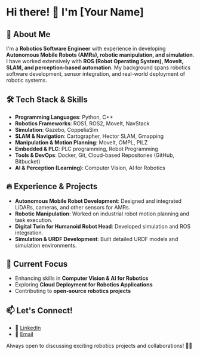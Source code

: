 # Hi there! 👋 I'm [Your Name]

## 🚀 About Me

I'm a **Robotics Software Engineer** with experience in developing **Autonomous Mobile Robots (AMRs), robotic manipulation, and simulation**. I have worked extensively with **ROS (Robot Operating System), MoveIt, SLAM, and perception-based automation**. My background spans robotics software development, sensor integration, and real-world deployment of robotic systems.

## 🛠️ Tech Stack & Skills

- **Programming Languages**: Python, C++
- **Robotics Frameworks**: ROS1, ROS2, MoveIt, NavStack
- **Simulation**: Gazebo, CoppeliaSim
- **SLAM & Navigation**: Cartographer, Hector SLAM, Gmapping
- **Manipulation & Motion Planning**: MoveIt, OMPL, PILZ
- **Embedded & PLC**: PLC programming, Robot Programming
- **Tools & DevOps**: Docker, Git, Cloud-based Repositories (GitHub, Bitbucket)
- **AI & Perception (Learning)**: Computer Vision, AI for Robotics

## 🔥 Experience & Projects

- **Autonomous Mobile Robot Development**: Designed and integrated LiDARs, cameras, and other sensors for AMRs.
- **Robotic Manipulation**: Worked on industrial robot motion planning and task execution.
- **Digital Twin for Humanoid Robot Head**: Developed simulation and ROS integration.
- **Simulation & URDF Development**: Built detailed URDF models and simulation environments.

## 📌 Current Focus

- Enhancing skills in **Computer Vision & AI for Robotics**
- Exploring **Cloud Deployment for Robotics Applications**
- Contributing to **open-source robotics projects**

## 📫 Let's Connect!

- 💼 [LinkedIn](https://www.linkedin.com/in/janaardhanan)
- 📧 [Email](mailto:a.janaardhanan@gmail.com)

Always open to discussing exciting robotics projects and collaborations! 🚀🤖

